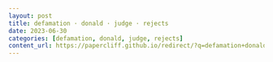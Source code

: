 ```yaml
---
layout: post
title: defamation · donald · judge · rejects
date: 2023-06-30
categories: [defamation, donald, judge, rejects]
content_url: https://papercliff.github.io/redirect/?q=defamation+donald+judge+rejects&tbs=cdr:1,cd_min:6/29/2023,cd_max:7/1/2023
---
```

